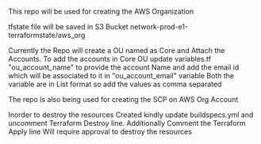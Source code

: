 This repo will be used for creating the AWS Organization

tfstate file will be saved in S3 Bucket network-prod-e1-terraformstate/aws_org

Currently the Repo will create a OU named as Core and Attach the Accounts. To add the accounts in Core OU update variables.tf "ou_account_name" to provide the account Name and add the email id which will be associated to it in "ou_account_email" variable
Both the variable are in List format so add the values as comma separated

The repo is also being used for creating the SCP on AWS Org Account

Inorder to destroy the resources Created kindly update buildspecs.yml and uncomment Terraform Destroy line. Additionally Comment the Terraform Apply line
Will require approval to destroy the resources
